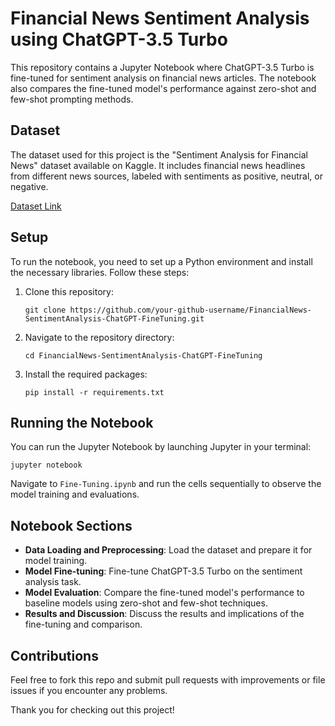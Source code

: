 # Financial News Sentiment Analysis using ChatGPT-3.5 Turbo

This repository contains a Jupyter Notebook where ChatGPT-3.5 Turbo is fine-tuned for sentiment analysis on financial news articles. The notebook also compares the fine-tuned model's performance against zero-shot and few-shot prompting methods.

## Dataset

The dataset used for this project is the "Sentiment Analysis for Financial News" dataset available on Kaggle. It includes financial news headlines from different news sources, labeled with sentiments as positive, neutral, or negative.

[Dataset Link](https://www.kaggle.com/datasets/ankurzing/sentiment-analysis-for-financial-news/data)

## Setup

To run the notebook, you need to set up a Python environment and install the necessary libraries. Follow these steps:

1. Clone this repository:
   ```
   git clone https://github.com/your-github-username/FinancialNews-SentimentAnalysis-ChatGPT-FineTuning.git
   ```
2. Navigate to the repository directory:
   ```
   cd FinancialNews-SentimentAnalysis-ChatGPT-FineTuning
   ```
3. Install the required packages:
   ```
   pip install -r requirements.txt
   ```

## Running the Notebook

You can run the Jupyter Notebook by launching Jupyter in your terminal:
```
jupyter notebook
```
Navigate to `Fine-Tuning.ipynb` and run the cells sequentially to observe the model training and evaluations.

## Notebook Sections

- **Data Loading and Preprocessing**: Load the dataset and prepare it for model training.
- **Model Fine-tuning**: Fine-tune ChatGPT-3.5 Turbo on the sentiment analysis task.
- **Model Evaluation**: Compare the fine-tuned model's performance to baseline models using zero-shot and few-shot techniques.
- **Results and Discussion**: Discuss the results and implications of the fine-tuning and comparison.

## Contributions

Feel free to fork this repo and submit pull requests with improvements or file issues if you encounter any problems.

Thank you for checking out this project!
